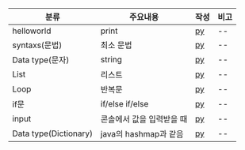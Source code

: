 | 분류 | 주요내용 | 작성 | 비고 |
| -- | -- | -- | -- |
| helloworld | print | [py](./helloworld.py) | -- |
| syntaxs(문법) | 최소 문법 | [py](./syntaxs.py) | -- |
| Data type(문자) | string | [py](./datatype_strings.py) | -- |
| List | 리스트 | [py](./datatype_list.py) | -- |
| Loop | 반복문 | [py](./loops.py) | -- |
| if문 | if/else if/else | [py](./ifelses.py) | -- |
| input| 콘솔에서 값을 입력받을 때 | [py](./user_inputs.py) | -- |
| Data type(Dictionary) | java의 hashmap과 같음 | [py](./datatype_dictionaris.py) | -- |

